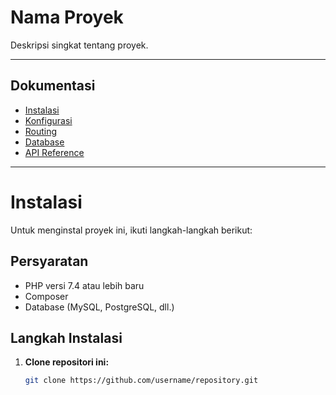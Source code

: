 # Nama Proyek

Deskripsi singkat tentang proyek.

---

## Dokumentasi

- [Instalasi](#instalasi)
- [Konfigurasi](#konfigurasi)
- [Routing](#routing)
- [Database](#database)
- [API Reference](#api-reference)

---

# Instalasi

Untuk menginstal proyek ini, ikuti langkah-langkah berikut:

## Persyaratan

- PHP versi 7.4 atau lebih baru
- Composer
- Database (MySQL, PostgreSQL, dll.)

## Langkah Instalasi

1. **Clone repositori ini:**

   ```bash
   git clone https://github.com/username/repository.git
